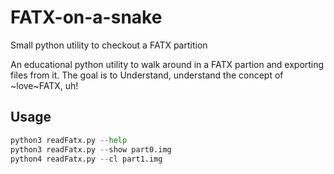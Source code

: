 # FATX-on-a-snake
Small python utility to checkout a FATX partition

An educational python utility to walk around in a FATX partion and exporting files from it.
The goal is to Understand, understand the concept of ~love~FATX, uh!


## Usage
```Python
python3 readFatx.py --help
python3 readFatx.py --show part0.img
python4 readFatx.py --cl part1.img
```
